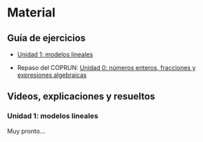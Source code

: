 # Material

## Guía de ejercicios

* [Unidad 1: modelos lineales](/mate1eya2020c1/assets/pdf/unidad1_modelosLineales.pdf)

* Repaso del COPRUN: [Unidad 0: números enteros, fracciones y expresiones algebraicas](/mate1eya2020c1/assets/pdf/unidad0_repasoAlgebraico.pdf)


## Videos, explicaciones y resueltos

### Unidad 1: modelos lineales

Muy pronto...

<!---
* [Video función lineal](assets/cursada/lineal_v1.0.mkv) (se baja el archivo)

* [Video función lineal otro](https://www.youtube.com/watch?v=AoZpzAoC1Qg) (de youtube)
--->
